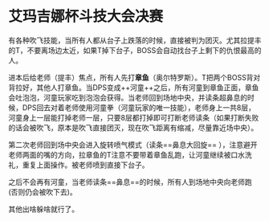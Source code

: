 # 艾玛吉娜杯斗技大会决赛

有各种吹飞技能，当<Role name="tank" /><Role name="healer" /><Role name="dps" />所有人都从台子上跌落的时候，直接被判为团灭。尤其拉提丰的T，不要离场边太近，如果T掉下台子，BOSS会自动找台子上剩下的仇恨最高的人。

进本后给老师（提丰）焦点，所有人先打**章鱼**（奥尔特罗斯）。<Role name="tank" />T把两个BOSS背对背拉好，其他人打章鱼。当<Role name="dps" />DPS变成++河童++之后，所有河童到章鱼正面，章鱼会吐泡泡，河童玩家吃到泡泡会获得<Status :id="612" name="湿润" />。当老师回到场地中央，并读条超鼻息的时候，DPS回去对着老师使用河童拳（河童玩家的唯一技能），老师身上一共8层<Status :id="611" name="心情愉悦"  :stack="7" />，河童身上一层<Status :id="612" name="湿润" />能打掉老师一层<Status :id="611" name="心情愉悦"/>，只要8层<Status :id="611" name="心情愉悦"  :stack="7" />都打掉即可打断老师读条（如果打断失败的话会被吹飞，原本是吹飞直接团灭，现在吹飞距离有缩减，尽量靠近场中央）。

第二次老师回到场中央会进入旋转喷气模式（读条==鼻息大回旋== ），注意避开老师两面的嘴的方向，拉章鱼的T注意不要带着章鱼乱跑，让河童继续被口水洗礼，重复上面操作。被老师喷到直接下台子。

之后不会再有河童，当老师读条==鼻息==的时候，所有人到场地中央向老师跑(否则仍会被吹下去)。

其他出啥躲啥就行了。